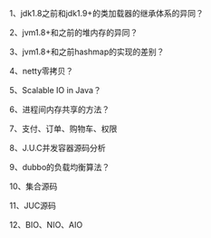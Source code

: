 1、jdk1.8之前和jdk1.9+的类加载器的继承体系的异同？

2、jvm1.8+和之前的堆内存的异同？

3、jvm1.8+和之前hashmap的实现的差别？

4、netty零拷贝？

5、Scalable IO in Java？

6、进程间内存共享的方法？

7、支付、订单、购物车、权限

8、J.U.C并发容器源码分析

9、dubbo的负载均衡算法？

10、集合源码

11、JUC源码

12、BIO、NIO、AIO